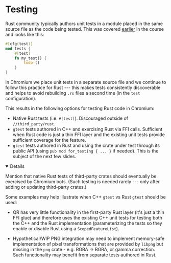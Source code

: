 # Testing

Rust community typically authors unit tests in a module placed in the same
source file as the code being tested. This was covered [earlier](../testing.md)
in the course and looks like this:

```rust
#[cfg(test)]
mod tests {
    #[test]
    fn my_test() {
        todo!()
    }
}
```

In Chromium we place unit tests in a separate source file and we continue to
follow this practice for Rust --- this makes tests consistently discoverable and
helps to avoid rebuilding `.rs` files a second time (in the `test`
configuration).

This results in the following options for testing Rust code in Chromium:

- Native Rust tests (i.e. `#[test]`). Discouraged outside of
  `//third_party/rust`.
- `gtest` tests authored in C++ and exercising Rust via FFI calls. Sufficient
  when Rust code is just a thin FFI layer and the existing unit tests provide
  sufficient coverage for the feature.
- `gtest` tests authored in Rust and using the crate under test through its
  public API (using `pub mod for_testing { ... }` if needed). This is the
  subject of the next few slides.

<details open="true">

Mention that native Rust tests of third-party crates should eventually be
exercised by Chromium bots. (Such testing is needed rarely --- only after adding
or updating third-party crates.)

Some examples may help illustrate when C++ `gtest` vs Rust `gtest` should be
used:

- QR has very little functionality in the first-party Rust layer (it's just a
  thin FFI glue) and therefore uses the existing C++ unit tests for testing both
  the C++ and the Rust implementation (parameterizing the tests so they enable
  or disable Rust using a `ScopedFeatureList`).

- Hypothetical/WIP PNG integration may need to implement memory-safe
  implementation of pixel transformations that are provided by `libpng` but
  missing in the `png` crate - e.g. RGBA => BGRA, or gamma correction. Such
  functionality may benefit from separate tests authored in Rust.

</details>
